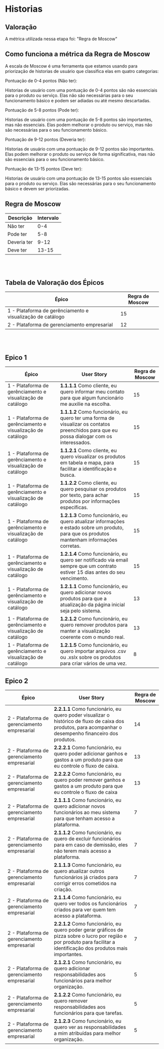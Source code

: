 # Historias





## Valoração

A métrica utilizada nessa etapa foi: "Regra de Moscow"




## Como funciona a métrica da Regra de Moscow
A escala de Moscow é uma ferramenta que estamos usando para priorização de historias de usuário que classifica elas em quatro categorias:

Pontuação de 0-4 pontos (Não ter):

Historias de usuário com uma pontuação de 0-4 pontos são não essenciais para o produto ou serviço. Elas não são necessárias para o seu funcionamento básico e podem ser adiadas ou até mesmo descartadas.

Pontuação de 5-8 pontos (Pode ter):

Historias de usuário com uma pontuação de 5-8 pontos são importantes, mas não essenciais. Elas podem melhorar o produto ou serviço, mas não são necessárias para o seu funcionamento básico.

Pontuação de 9-12 pontos (Deveria ter):

Historias de usuário com uma pontuação de 9-12 pontos são importantes. Elas podem melhorar o produto ou serviço de forma significativa, mas não são essenciais para o seu funcionamento básico.

Pontuação de 13-15 pontos (Deve ter):

Historias de usuário com uma pontuação de 13-15 pontos são essenciais para o produto ou serviço. Elas são necessárias para o seu funcionamento básico e devem ser priorizadas.

## Regra de Moscow
| Descrição | Intervalo |
|-----------|-----------|
| Não ter   |    0-4    |
| Pode ter   |   5-8    |
| Deveria ter|   9-12   |
| Deve ter   |   13-15  |

</br>
</br>


## Tabela de Valoração dos Épicos
|Épico|  Regra de Moscow|
|-------|-----------------|
|1 - Plataforma de gerênciamento e visualização de catálogo| 15 |
| 2 - Plataforma de gerenciamento empresarial |12|


</br>
</br>

## Epico 1

| Épico | User Story  | Regra de Moscow |
|-------|---------|-----------------|
| 1 - Plataforma de gerênciamento e visualização de catálogo | **1.1.1.1** Como cliente, eu quero informar meu contato para que algum funcionário me auxilie na escolha.  |  15 |
| 1 - Plataforma de gerênciamento e visualização de catálogo | **1.1.1.2** Como funcionário, eu quero ter uma forma de visualizar os contatos preenchidos para que eu possa dialogar com os interessados.  |   15 |
| 1 - Plataforma de gerênciamento e visualização de catálogo | **1.1.2.1** Como cliente, eu quero visualizar os produtos em tabela e mapa, para facilitar a identificação e busca.  |  15 |
| 1 - Plataforma de gerênciamento e visualização de catálogo | **1.1.2.2** Como cliente, eu quero pesquisar os produtos por texto, para achar produtos por informações específicas.  |  15 |
| 1 - Plataforma de gerênciamento e visualização de catálogo | **1.2.1.3** Como funcionário, eu quero atualizar informações e estado sobre um produto, para que os produtos mantenham informações corretas.  |  15 |
| 1 - Plataforma de gerênciamento e visualização de catálogo | **1.2.1.4** Como funcionário, eu quero ser notificado via email sempre que um contrato estiver 15 dias antes do seu vencimento.  |  15 |
| 1 - Plataforma de gerênciamento e visualização de catálogo | **1.2.1.1** Como funcionário, eu quero adicionar novos produtos para que a atualização da página inicial seja pelo sistema.  |  13 |
| 1 - Plataforma de gerênciamento e visualização de catálogo | **1.2.1.2** Como funcionário, eu quero remover produtos para manter a visualização coerente com o mundo real.  |  13 |
| 1 - Plataforma de gerênciamento e visualização de catálogo | **1.2.1.5** Como funcionário, eu quero importar arquivos .csv ou .xslx sobre os produtos para criar vários de uma vez.  |   8 |


## Epico 2

| Épico | User Story  | Regra de Moscow |
|-------|---------|-----------------|
| 2 - Plataforma de gerenciamento empresarial | **2.2.1.1** Como funcionário, eu quero poder visualizar o histórico de fluxo de caixa dos produtos, para acompanhar o desempenho financeiro dos produtos.  |  14 |
| 2 - Plataforma de gerenciamento empresarial | **2.2.2.1** Como funcionário, eu quero poder adicionar ganhos e gastos a um produto para que eu controle o fluxo de caixa.  | 13 |
| 2 - Plataforma de gerenciamento empresarial | **2.2.2.2** Como funcionário, eu quero poder remover ganhos e gastos a um produto para que eu controle o fluxo de caixa  |  13 |
| 2 - Plataforma de gerenciamento empresarial | **2.1.1.1** Como funcionário, eu quero adicionar novos funcionários ao meu sistema para que tenham acesso a plataforma.  |  7 |
| 2 - Plataforma de gerenciamento empresarial | **2.1.1.2** Como funcionário, eu quero de excluir funcionários para em caso de demissão, eles não terem mais acesso a plataforma.  |  7 |
| 2 - Plataforma de gerenciamento empresarial | **2.1.1.3** Como funcionário, eu quero atualizar outros funcionários já criados para corrigir erros cometidos na criação.  |  7 |
| 2 - Plataforma de gerenciamento empresarial | **2.1.1.4** Como funcionário, eu quero ver todos os funcionários criados para ver quem tem acesso a plataforma.  |  7 |
| 2 - Plataforma de gerenciamento empresarial | **2.2.1.2** Como funcionário, eu quero poder gerar gráficos de pizza sobre o lucro por região e por produto para facilitar a identificação dos produtos mais importantes.  |  7 |
| 2 - Plataforma de gerenciamento empresarial | **2.1.2.1** Como funcionário, eu quero adicionar responsabilidades aos funcionários para melhor organização.  |  5 |
| 2 - Plataforma de gerenciamento empresarial | **2.1.2.2** Como funcionário, eu quero remover responsabilidades aos funcionários para que tarefas.  |  5 |
| 2 - Plataforma de gerenciamento empresarial | **2.1.2.3** Como funcionário, eu quero ver as responsabilidades a mim atribuídas para melhor organização.  |  5 |

</br>
</br>

